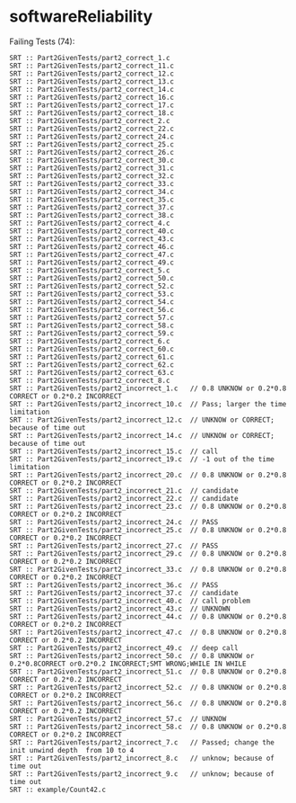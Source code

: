 # softwareReliability
Failing Tests (74):

    SRT :: Part2GivenTests/part2_correct_1.c
    SRT :: Part2GivenTests/part2_correct_11.c
    SRT :: Part2GivenTests/part2_correct_12.c
    SRT :: Part2GivenTests/part2_correct_13.c
    SRT :: Part2GivenTests/part2_correct_14.c
    SRT :: Part2GivenTests/part2_correct_16.c
    SRT :: Part2GivenTests/part2_correct_17.c
    SRT :: Part2GivenTests/part2_correct_18.c
    SRT :: Part2GivenTests/part2_correct_2.c
    SRT :: Part2GivenTests/part2_correct_22.c
    SRT :: Part2GivenTests/part2_correct_24.c
    SRT :: Part2GivenTests/part2_correct_25.c
    SRT :: Part2GivenTests/part2_correct_26.c
    SRT :: Part2GivenTests/part2_correct_30.c
    SRT :: Part2GivenTests/part2_correct_31.c
    SRT :: Part2GivenTests/part2_correct_32.c
    SRT :: Part2GivenTests/part2_correct_33.c
    SRT :: Part2GivenTests/part2_correct_34.c
    SRT :: Part2GivenTests/part2_correct_35.c
    SRT :: Part2GivenTests/part2_correct_37.c
    SRT :: Part2GivenTests/part2_correct_38.c
    SRT :: Part2GivenTests/part2_correct_4.c
    SRT :: Part2GivenTests/part2_correct_40.c
    SRT :: Part2GivenTests/part2_correct_43.c
    SRT :: Part2GivenTests/part2_correct_46.c
    SRT :: Part2GivenTests/part2_correct_47.c
    SRT :: Part2GivenTests/part2_correct_49.c
    SRT :: Part2GivenTests/part2_correct_5.c
    SRT :: Part2GivenTests/part2_correct_50.c
    SRT :: Part2GivenTests/part2_correct_52.c
    SRT :: Part2GivenTests/part2_correct_53.c
    SRT :: Part2GivenTests/part2_correct_54.c
    SRT :: Part2GivenTests/part2_correct_56.c
    SRT :: Part2GivenTests/part2_correct_57.c
    SRT :: Part2GivenTests/part2_correct_58.c
    SRT :: Part2GivenTests/part2_correct_59.c
    SRT :: Part2GivenTests/part2_correct_6.c
    SRT :: Part2GivenTests/part2_correct_60.c
    SRT :: Part2GivenTests/part2_correct_61.c
    SRT :: Part2GivenTests/part2_correct_62.c
    SRT :: Part2GivenTests/part2_correct_63.c
    SRT :: Part2GivenTests/part2_correct_8.c
    SRT :: Part2GivenTests/part2_incorrect_1.c   // 0.8 UNKNOW or 0.2*0.8 CORRECT or 0.2*0.2 INCORRECT
    SRT :: Part2GivenTests/part2_incorrect_10.c  // Pass; larger the time limitation 
    SRT :: Part2GivenTests/part2_incorrect_12.c  // UNKNOW or CORRECT; because of time out
    SRT :: Part2GivenTests/part2_incorrect_14.c  // UNKNOW or CORRECT; because of time out
    SRT :: Part2GivenTests/part2_incorrect_15.c  // call
    SRT :: Part2GivenTests/part2_incorrect_19.c  // -1 out of the time limitation
    SRT :: Part2GivenTests/part2_incorrect_20.c  // 0.8 UNKNOW or 0.2*0.8 CORRECT or 0.2*0.2 INCORRECT  
    SRT :: Part2GivenTests/part2_incorrect_21.c  // candidate
    SRT :: Part2GivenTests/part2_incorrect_22.c  // candidate 
    SRT :: Part2GivenTests/part2_incorrect_23.c  // 0.8 UNKNOW or 0.2*0.8 CORRECT or 0.2*0.2 INCORRECT
    SRT :: Part2GivenTests/part2_incorrect_24.c  // PASS
    SRT :: Part2GivenTests/part2_incorrect_25.c  // 0.8 UNKNOW or 0.2*0.8 CORRECT or 0.2*0.2 INCORRECT
    SRT :: Part2GivenTests/part2_incorrect_27.c  // PASS
    SRT :: Part2GivenTests/part2_incorrect_29.c  // 0.8 UNKNOW or 0.2*0.8 CORRECT or 0.2*0.2 INCORRECT
    SRT :: Part2GivenTests/part2_incorrect_33.c  // 0.8 UNKNOW or 0.2*0.8 CORRECT or 0.2*0.2 INCORRECT
    SRT :: Part2GivenTests/part2_incorrect_36.c  // PASS
    SRT :: Part2GivenTests/part2_incorrect_37.c  // candidate
    SRT :: Part2GivenTests/part2_incorrect_40.c  // call problem 
    SRT :: Part2GivenTests/part2_incorrect_43.c  // UNKNOWN 
    SRT :: Part2GivenTests/part2_incorrect_44.c  // 0.8 UNKNOW or 0.2*0.8 CORRECT or 0.2*0.2 INCORRECT
    SRT :: Part2GivenTests/part2_incorrect_47.c  // 0.8 UNKNOW or 0.2*0.8 CORRECT or 0.2*0.2 INCORRECT
    SRT :: Part2GivenTests/part2_incorrect_49.c  // deep call
    SRT :: Part2GivenTests/part2_incorrect_50.c  // 0.8 UNKNOW or 0.2*0.8CORRECT or0.2*0.2 INCORRECT;SMT WRONG;WHILE IN WHILE 
    SRT :: Part2GivenTests/part2_incorrect_51.c  // 0.8 UNKNOW or 0.2*0.8 CORRECT or 0.2*0.2 INCORRECT
    SRT :: Part2GivenTests/part2_incorrect_52.c  // 0.8 UNKNOW or 0.2*0.8 CORRECT or 0.2*0.2 INCORRECT
    SRT :: Part2GivenTests/part2_incorrect_56.c  // 0.8 UNKNOW or 0.2*0.8 CORRECT or 0.2*0.2 INCORRECT
    SRT :: Part2GivenTests/part2_incorrect_57.c  // UNKNOW
    SRT :: Part2GivenTests/part2_incorrect_58.c  // 0.8 UNKNOW or 0.2*0.8 CORRECT or 0.2*0.2 INCORRECT
    SRT :: Part2GivenTests/part2_incorrect_7.c   // Passed; change the init unwind depth  from 10 to 4
    SRT :: Part2GivenTests/part2_incorrect_8.c   // unknow; because of time out
    SRT :: Part2GivenTests/part2_incorrect_9.c   // unknow; because of time out
    SRT :: example/Count42.c
